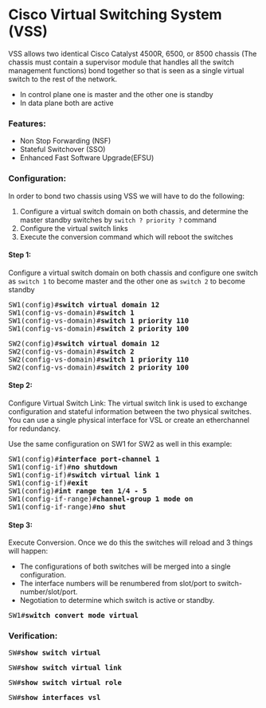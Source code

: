 # Cisco Virtual Switching System (VSS)
VSS allows two identical Cisco Catalyst 4500R, 6500, or 8500 chassis (The chassis must contain a supervisor module that handles all the switch management functions) bond together so that is seen as a single virtual switch to the rest of the network.

* In control plane one is master and the other one is standby
* In data plane both are active

### Features:
* Non Stop Forwarding (NSF)
* Stateful Switchover (SSO)
* Enhanced Fast Software Upgrade(EFSU)

### Configuration:
In order to bond two chassis using VSS we will have to do the following:
1. Configure a virtual switch domain on both chassis, and determine the master standby switches by `switch ? priority ?` command
2. Configure the virtual switch links
3. Execute the conversion command which will reboot the switches

#### Step 1:
Configure a virtual switch domain on both chassis and configure one switch as `switch 1` to become master and the other one as `switch 2` to become standby
<pre>
SW1(config)#<b>switch virtual domain 12</b>
SW1(config-vs-domain)#<b>switch 1</b>
SW1(config-vs-domain)#<b>switch 1 priority 110</b>
SW1(config-vs-domain)#<b>switch 2 priority 100</b></pre>
<pre>
SW2(config)#<b>switch virtual domain 12</b>
SW2(config-vs-domain)#<b>switch 2</b>
SW2(config-vs-domain)#<b>switch 1 priority 110</b>
SW2(config-vs-domain)#<b>switch 2 priority 100</b></pre>

#### Step 2:
Configure Virtual Switch Link: The virtual switch link is used to exchange configuration and stateful information between the two
physical switches. You can use a single physical interface for VSL or create an etherchannel for redundancy.

Use the same configuration on SW1 for SW2 as well in this example:
<pre>
SW1(config)#<b>interface port-channel 1</b>
SW1(config-if)#<b>no shutdown</b>
SW1(config-if)#<b>switch virtual link 1</b>
SW1(config-if)#<b>exit</b>
SW1(config)#<b>int range ten 1/4 - 5</b>
SW1(config-if-range)#<b>channel-group 1 mode on</b>
SW1(config-if-range)#<b>no shut</b></pre>

#### Step 3:
Execute Conversion. Once we do this the switches will reload and 3 things will happen:
* The configurations of both switches will be merged into a single configuration.
* The interface numbers will be renumbered from slot/port to switch-number/slot/port.
* Negotiation to determine which switch is active or standby.

<pre>
SW1#<b>switch convert mode virtual</b></pre>

### Verification:
<pre>
SW#<b>show switch virtual</b></pre>
<pre>
SW#<b>show switch virtual link</b></pre>
<pre>
SW#<b>show switch virtual role</b></pre>
<pre>
SW#<b>show interfaces vsl</b></pre>